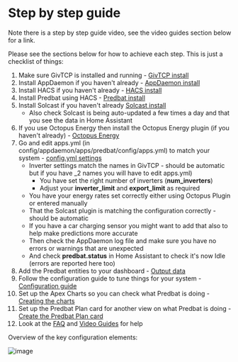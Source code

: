 # Step by step guide

Note there is a step by step guide video, see the video guides section below for a link. 

Please see the sections below for how to achieve each step. This is just a checklist of things:

1. Make sure GivTCP is installed and running - [GivTCP install](install.md#givtcp-install)
2. Install AppDaemon if you haven't already  - [AppDaemon install](install.md#appdaemon-install)
3. Install HACS if you haven't already - [HACS install](install.md#hacs-install)
4. Install Predbat using HACS - [Predbat install](install.md#predbat-install)
5. Install Solcast if you haven't already [Solcast install](install.md#solcast-install)
    - Also check Solcast is being auto-updated a few times a day and that you see the data in Home Assistant
6. If you use Octopus Energy then install the Octopus Energy plugin (if you haven't already)  - [Octopus Energy](install.md#octopus-energy)
7. Go and edit apps.yml (in config/appdaemon/apps/predbat/config/apps.yml) to match your system - [config.yml settings](config-yml-settings.md)
    - Inverter settings match the names in GivTCP -  should be automatic but if you have _2 names you will have to edit apps.yml)
        - You have set the right number of inverters (**num_inverters**)
        - Adjust your **inverter_limit** and **export_limit** as required
    - You have your energy rates set correctly either using Octopus Plugin or entered manually
    - That the Solcast plugin is matching the configuration correctly - should be automatic
    - If you have a car charging sensor you might want to add that also to help make predictions more accurate
    - Then check the AppDaemon log file and make sure you have no errors or warnings that are unexpected
    - And check **predbat.status** in Home Assistant to check it's now Idle (errors are reported here too)
8. Add the Predbat entities to your dashboard  - [Output data](output-data.md)
9. Follow the configuration guide to tune things for your system  - [Configuration guide](configuration-guide.md)
10. Set up the Apex Charts so you can check what Predbat is doing - [Creating the charts](creating-charts.md)
11. Set up the Predbat Plan card for another view on what Predbat is doing - [Create the Predbat Plan card](predbat-plan-card.md)
12. Look at the [FAQ](faq.md) and [Video Guides](video-guides.md) for help

Overview of the key configuration elements:

![image](https://github.com/springfall2008/batpred/assets/48591903/7c9350e0-2b6d-49aa-8f61-93d0547ae6d0)

